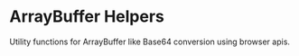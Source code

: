 # ArrayBuffer Helpers

Utility functions for ArrayBuffer like Base64 conversion using browser apis.
